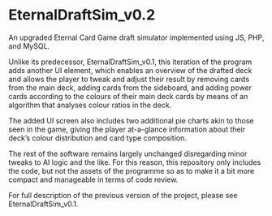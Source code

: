 # EternalDraftSim_v0.2
An upgraded Eternal Card Game draft simulator implemented using JS, PHP, and MySQL.

Unlike its predecessor, EternalDraftSim_v0.1, this iteration of the program adds another UI element, which enables an overview of the drafted deck and allows the player to tweak and adjust their result by removing cards from the main deck, adding cards from the sideboard, and adding power cards according to the colours of their main deck cards by means of an algorithm that analyses colour ratios in the deck.

The added UI screen also includes two additional pie charts akin to those seen in the game, giving the player at-a-glance information about their deck’s colour distribution and card type composition.

The rest of the software remains largely unchanged disregarding minor tweaks to AI logic and the like. For this reason, this repository only includes the code, but not the assets of the programme so as to make it a bit more compact and manageable in terms of code review.

For full description of the previous version of the project, please see EternalDraftSim_v0.1.
